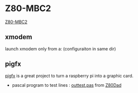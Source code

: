 # Z80-MBC2

[Z80-MBC2](https://hackaday.io/project/159973-z80-mbc2-a-4-ics-homebrew-z80-computer)

## xmodem

launch xmodem only from a: (configuraiton in same dir)


## pigfx

[pigfx](https://github.com/fbergama/pigfx) is a great project to turn a raspberry pi into a graphic card.


- pascal program to test lines : [outtest.pas](https://drive.google.com/file/d/1RiqjTgQKgWliS2Jp2IOgf4KtAbHZ4HWx/view) from [Z80Dad](https://www.youtube.com/watch?v=LcsFRCqoEV8)